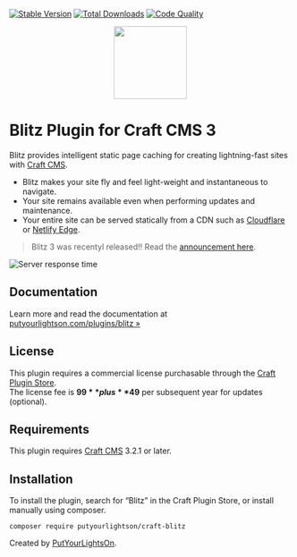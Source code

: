 [![Stable Version](https://img.shields.io/packagist/v/putyourlightson/craft-blitz?label=stable)]((https://packagist.org/packages/putyourlightson/craft-blitz))
[![Total Downloads](https://img.shields.io/packagist/dt/putyourlightson/craft-blitz)](https://packagist.org/packages/putyourlightson/craft-blitz)
[![Code Quality](https://img.shields.io/scrutinizer/quality/g/putyourlightson/craft-blitz)](https://scrutinizer-ci.com/g/putyourlightson/craft-blitz)

<p align="center"><img width="130" src="https://putyourlightson.com/assets/logos/blitz.svg"></p>

# Blitz Plugin for Craft CMS 3

Blitz provides intelligent static page caching for creating lightning-fast sites with [Craft CMS](https://craftcms.com/).

- Blitz makes your site fly and feel light-weight and instantaneous to navigate.
- Your site remains available even when performing updates and maintenance.
- Your entire site can be served statically from a CDN such as [Cloudflare](https://www.cloudflare.com/cdn/) or [Netlify Edge](https://www.netlify.com/products/edge/).

> Blitz 3 was recentyl released!! Read the [announcement here](https://putyourlightson.com/articles/blitz-3-embracing-the-jamstack).

![Server response time](https://putyourlightson.com/assets/images/plugins/blitz/server-response-time.png)  

## Documentation

Learn more and read the documentation at [putyourlightson.com/plugins/blitz »](https://putyourlightson.com/plugins/blitz)

## License

This plugin requires a commercial license pur­chas­able through the [Craft Plugin Store](https://plugins.craftcms.com/blitz).  
The license fee is **$99** plus **$49** per subsequent year for updates (optional).

## Requirements

This plugin requires [Craft CMS](https://craftcms.com/) 3.2.1 or later.

## Installation

To install the plugin, search for “Blitz” in the Craft Plugin Store, or install manually using composer.

```
composer require putyourlightson/craft-blitz
```

Created by [PutYourLightsOn](https://putyourlightson.com/).
